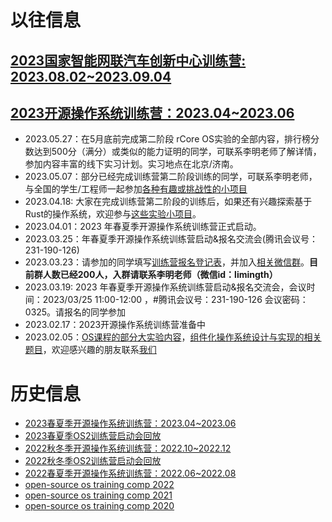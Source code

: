 # 以往信息

## [2023国家智能网联汽车创新中心训练营: 2023.08.02~2023.09.04](https://github.com/cicvedu)

## [2023开源操作系统训练营：2023.04~2023.06](https://github.com/LearningOS/rust-based-os-comp2023/tree/2023springsummer)
- 2023.05.27：在5月底前完成第二阶段 rCore OS实验的全部内容，排行榜分数达到500分（满分）或类似的能力证明的同学，可联系李明老师了解详情，参加内容丰富的线下实习计划。实习地点在北京/济南。
- 2023.05.07：部分已经完成训练营第二阶段训练的同学，可联系李明老师，与全国的学生/工程师一起参加[各种有趣或挑战性的小项目](https://github.com/orgs/rcore-os/discussions/categories/ideas)
- 2023.04.18: 大家在完成训练营第二阶段的训练后，如果还有兴趣探索基于Rust的操作系统，欢迎参与[这些实验小项目](https://github.com/orgs/rcore-os/discussions/categories/ideas)。
- 2023.04.01：2023 年春夏季开源操作系统训练营正式启动。
- 2023.03.25：年春夏季开源操作系统训练营启动&报名交流会(腾讯会议号：231-190-126)
- 2023.03.23：请参加的同学填写[训练营报名登记表](http://chyyyuuu.mikecrm.com/2zxG8dp)，并加入[相关微信群](https://github.com/LearningOS/rust-based-os-comp2023/blob/main/2023os2train.jpg)。**目前群人数已经200人，入群请联系李明老师（微信id：limingth）**
- 2023.03.19: 2023 年春夏季开源操作系统训练营启动&报名交流会，会议时间：2023/03/25 11:00-12:00 ，#腾讯会议号：231-190-126 会议密码：0325。请报名的同学参加
- 2023.02.17：2023开源操作系统训练营准备中
- 2023.02.05：[OS课程的部分大实验内容](https://learningos.github.io/os-lectures/oslabs/biglabs.html)，[组件化操作系统设计与实现的相关题目](https://github.com/chyyuu/thoughts/blob/main/task-list.md)，欢迎感兴趣的朋友联系[我们](https://github.com/LearningOS/rust-based-os-comp2023#%E5%BC%80%E6%BA%90%E7%A4%BE%E5%8C%BA%E8%B4%9F%E8%B4%A3%E4%BA%BA)

# 历史信息
- [2023春夏季开源操作系统训练营：2023.04~2023.06](https://github.com/LearningOS/rust-based-os-comp2023/tree/2023springsummer)
- [2023春夏季OS2训练营启动会回放](https://meeting.tencent.com/user-center/shared-record-info?id=2cd517b0-0d9a-4139-b3e0-2af4c8cdbd67)
- [2022秋冬季开源操作系统训练营：2022.10~2022.12](https://github.com/LearningOS/rust-based-os-comp2022-1/blob/main/scheduling.md)
- [2022秋冬季OS2训练营启动会回放](https://meeting.tencent.com/user-center/shared-record-info?id=00e0e809-1e03-4f41-8e6a-4e71c0ca1342)
- [2022春夏季开源操作系统训练营：2022.06~2022.08](https://github.com/LearningOS/rust-based-os-comp2022-1/blob/main/scheduling.md)
- [open-source os training comp 2022](https://github.com/LearningOS/rust-based-os-comp2023/tree/comp2022)
- [open-source os training comp 2021](https://github.com/rcore-os/rCore/wiki/os-tutorial-summer-of-code-2021)
- [open-source os training comp 2020](https://github.com/rcore-os/rCore/wiki/os-tutorial-summer-of-code-2020)